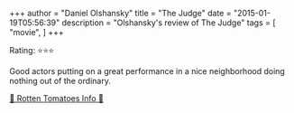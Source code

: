 +++
author = "Daniel Olshansky"
title = "The Judge"
date = "2015-01-19T05:56:39"
description = "Olshansky's review of The Judge"
tags = [
    "movie",
]
+++

Rating: ⭐⭐⭐

Good actors putting on a great performance in a nice neighborhood doing nothing out of the ordinary.

[🍅 Rotten Tomatoes Info 🍅](https://www.rottentomatoes.com//m/the_judge_2014)